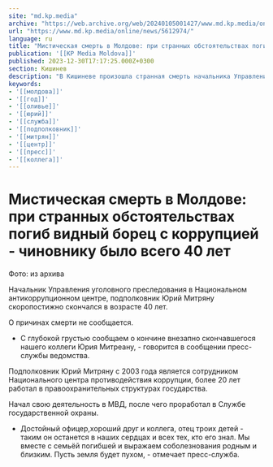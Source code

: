 ```yaml
---
site: "md.kp.media"
archive: "https://web.archive.org/web/20240105001427/www.md.kp.media/online/news/5612974/"
url: "https://www.md.kp.media/online/news/5612974/"
language: ru
title: "Мистическая смерть в Молдове: при странных обстоятельствах погиб видный борец с коррупцией - чиновнику было всего 40 лет"
publication: '[[KP Media Moldova]]'
published: 2023-12-30T17:17:25.000Z+0300
section: Кишинев
description: "В Кишиневе произошла странная смерть начальника Управления уголовного преследования в Национальном антикоррупционном центре"
keywords:
- '[[молдова]]'
- '[[год]]'
- '[[оливье]]'
- '[[юрий]]'
- '[[служба]]'
- '[[подполковник]]'
- '[[митрян]]'
- '[[центр]]'
- '[[пресс]]'
- '[[коллега]]'
---
```


# Мистическая смерть в Молдове: при странных обстоятельствах погиб видный борец с коррупцией - чиновнику было всего 40 лет

Фото: из архива

Начальник Управления уголовного преследования в Национальном антикоррупционном центре, подполковник Юрий Митряну скоропостижно скончался в возрасте 40 лет.

О причинах смерти не сообщается.

- С глубокой грустью сообщаем о кончине внезапно скончавшегося нашего коллеги Юрия Митреану, - говорится в сообщении пресс-службы ведомства.

Подполковник Юрий Митряну с 2003 года является сотрудником Национального центра противодействия коррупции, более 20 лет работал в правоохранительных структурах государства.

Начал свою деятельность в МВД, после чего проработал в Службе государственной охраны.

- Достойный офицер,хороший друг и коллега, отец троих детей - таким он останется в наших сердцах и всех тех, кто его знал. Мы вместе с семьёй погибшей и выражаем соболезнования родным и близким. Пусть земля будет пухом, - отмечает пресс-служба.